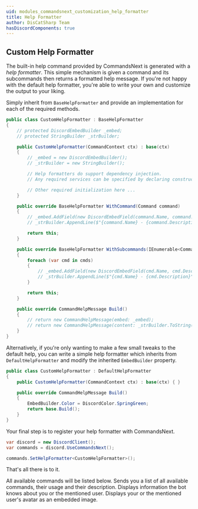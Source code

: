 ```yaml
---
uid: modules_commandsnext_customization_help_formatter
title: Help Formatter
author: DisCatSharp Team
hasDiscordComponents: true
---
```


## Custom Help Formatter

The built-in help command provided by CommandsNext is generated with a _help formatter_.
This simple mechanism is given a command and its subcommands then returns a formatted help message.
If you're not happy with the default help formatter, you're able to write your own and customize the output to your liking.

Simply inherit from `BaseHelpFormatter` and provide an implementation for each of the required methods.

```cs
public class CustomHelpFormatter : BaseHelpFormatter
{
	// protected DiscordEmbedBuilder _embed;
	// protected StringBuilder _strBuilder;

	public CustomHelpFormatter(CommandContext ctx) : base(ctx)
	{
		// _embed = new DiscordEmbedBuilder();
		// _strBuilder = new StringBuilder();

		// Help formatters do support dependency injection.
		// Any required services can be specified by declaring constructor parameters.

		// Other required initialization here ...
	}

	public override BaseHelpFormatter WithCommand(Command command)
	{
		// _embed.AddField(new DiscordEmbedField(command.Name, command.Description));
		// _strBuilder.AppendLine($"{command.Name} - {command.Description}");

		return this;
	}

	public override BaseHelpFormatter WithSubcommands(IEnumerable<Command> cmds)
	{
		foreach (var cmd in cmds)
		{
			// _embed.AddField(new DiscordEmbedField(cmd.Name, cmd.Description));
			// _strBuilder.AppendLine($"{cmd.Name} - {cmd.Description}");
		}

		return this;
	}

	public override CommandHelpMessage Build()
	{
		// return new CommandHelpMessage(embed: _embed);
		// return new CommandHelpMessage(content: _strBuilder.ToString());
	}
}
```

Alternatively, if you're only wanting to make a few small tweaks to the default help, you can write a simple help formatter which inherits from `DefaultHelpFormatter` and modify the inherited `EmbedBuilder` property.

```cs
public class CustomHelpFormatter : DefaultHelpFormatter
{
	public CustomHelpFormatter(CommandContext ctx) : base(ctx) { }

	public override CommandHelpMessage Build()
	{
		EmbedBuilder.Color = DiscordColor.SpringGreen;
		return base.Build();
	}
}
```

Your final step is to register your help formatter with CommandsNext.

```cs
var discord = new DiscordClient();
var commands = discord.UseCommandsNext();

commands.SetHelpFormatter<CustomHelpFormatter>();
```

That's all there is to it.

<discord-messages>
    <discord-message profile="dcs">
        <discord-embed slot="embeds" color="#00FF7F" embed-title="Commands">
            <discord-embed-description slot="description">All available commands will be listed below.</discord-embed-description>
            <discord-embed-fields slot="fields">
                <discord-embed-field field-title="!help">Sends you a list of all available commands, their usage and their description.</discord-embed-field>
                <discord-embed-field field-title="!whois [@User]">Displays information the bot knows about you or the mentioned user.</discord-embed-field>
                <discord-embed-field field-title="!avatar [@User]">Displays your or the mentioned user's avatar as an embedded image.</discord-embed-field>
            </discord-embed-fields>
        </discord-embed>
    </discord-message>
</discord-messages>
